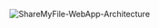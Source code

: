 ![ShareMyFile-WebApp-Architecture](https://github.com/user-attachments/assets/3fea869a-a6c9-4b15-b858-8024a6ca124d)
